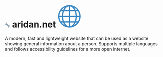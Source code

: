 # ![](src/favicons/favicon-16x16.png) aridan.net ![](src/images/emojis/globe.svg) 
A modern, fast and lightweight website that can be used as a website showing general information about a person.
Supports multiple languages and follows accessibility guidelines for a more open internet. 